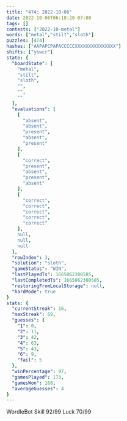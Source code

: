 ```yaml
---
title: "474: 2022-10-06"
date: 2022-10-06T06:18:20-07:00
tags: []
contests: ["2022-10-metal"]
words: ["metal","stilt","sloth"]
puzzles: [474]
hashes: ["AAPAPCPAPACCCCCXXXXXXXXXXXXXXX"]
shifts: ["yswcr"]
state: {
  "boardState": [
    "metal",
    "stilt",
    "sloth",
    "",
    "",
    ""
  ],
  "evaluations": [
    [
      "absent",
      "absent",
      "present",
      "absent",
      "present"
    ],
    [
      "correct",
      "present",
      "absent",
      "present",
      "absent"
    ],
    [
      "correct",
      "correct",
      "correct",
      "correct",
      "correct"
    ],
    null,
    null,
    null
  ],
  "rowIndex": 3,
  "solution": "sloth",
  "gameStatus": "WIN",
  "lastPlayedTs": 1665062300585,
  "lastCompletedTs": 1665062300585,
  "restoringFromLocalStorage": null,
  "hardMode": true
}
stats: {
  "currentStreak": 16,
  "maxStreak": 69,
  "guesses": {
    "1": 0,
    "2": 11,
    "3": 42,
    "4": 63,
    "5": 43,
    "6": 9,
    "fail": 5
  },
  "winPercentage": 97,
  "gamesPlayed": 173,
  "gamesWon": 168,
  "averageGuesses": 4
}
---
```


<!-- more -->
WordleBot
Skill 92/99
Luck 70/99
